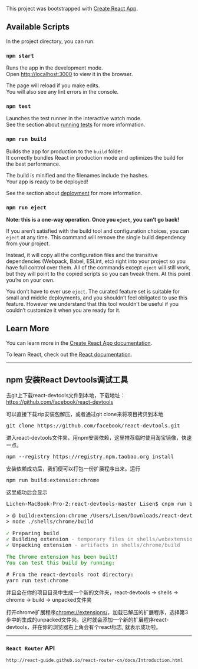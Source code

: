 This project was bootstrapped with [Create React App](https://github.com/facebook/create-react-app).

## Available Scripts

In the project directory, you can run:

### `npm start`

Runs the app in the development mode.<br>
Open [http://localhost:3000](http://localhost:3000) to view it in the browser.

The page will reload if you make edits.<br>
You will also see any lint errors in the console.

### `npm test`

Launches the test runner in the interactive watch mode.<br>
See the section about [running tests](https://facebook.github.io/create-react-app/docs/running-tests) for more information.

### `npm run build`

Builds the app for production to the `build` folder.<br>
It correctly bundles React in production mode and optimizes the build for the best performance.

The build is minified and the filenames include the hashes.<br>
Your app is ready to be deployed!

See the section about [deployment](https://facebook.github.io/create-react-app/docs/deployment) for more information.

### `npm run eject`

**Note: this is a one-way operation. Once you `eject`, you can’t go back!**

If you aren’t satisfied with the build tool and configuration choices, you can `eject` at any time. This command will remove the single build dependency from your project.

Instead, it will copy all the configuration files and the transitive dependencies (Webpack, Babel, ESLint, etc) right into your project so you have full control over them. All of the commands except `eject` will still work, but they will point to the copied scripts so you can tweak them. At this point you’re on your own.

You don’t have to ever use `eject`. The curated feature set is suitable for small and middle deployments, and you shouldn’t feel obligated to use this feature. However we understand that this tool wouldn’t be useful if you couldn’t customize it when you are ready for it.

## Learn More

You can learn more in the [Create React App documentation](https://facebook.github.io/create-react-app/docs/getting-started).

To learn React, check out the [React documentation](https://reactjs.org/).





---

## npm 安装React Devtools调试工具

去git上下载react-devtools文件到本地，下载地址： https://github.com/facebook/react-devtools

可以直接下载zip安装包解压，或者通过git clone来将项目拷贝到本地 
<pre>
git clone https://github.com/facebook/react-devtools.git
</pre>
进入react-devtools文件夹，用npm安装依赖，这里推荐临时使用淘宝镜像，快速一点。 

<pre>
npm --registry https://registry.npm.taobao.org install
</pre>

安装依赖成功后，我们便可以打包一份扩展程序出来。运行 

<pre>
npm run build:extension:chrome
</pre>

这里成功后会显示 

<pre>
Lichen-MacBook-Pro-2:react-devtools-master Lisen$ cnpm run build:extension:chrome

> @ build:extension:chrome /Users/Lisen/Downloads/react-devtools-master
> node ./shells/chrome/build

<font color=Green>✓</font> Preparing build 
<font color=Green>✓</font> Building extension <font color=Grey>- temporary files in shells/webextension/build/chrome</font>
<font color=Green>✓</font> Unpacking extension <font color=Grey>- artifacts in shells/chrome/build</font>

<font color=Green>The Chrome extension has been built!</font> 
<font color=Green>You can test this build by running:</font> 

# From the react-devtools root directory:
yarn run test:chrome
</pre>

并且会在你的项目目录中生成一个新的文件夹，react-devtools -> shells -> chrome -> build -> unpacked文件夹

打开chrome扩展程序<a href='chrome://extensions/'>chrome://extensions/</a>，加载已解压的扩展程序，选择第3步中的生成的unpacked文件夹。这时就会添加一个新的扩展程序react-devtools，并在你的浏览器右上角会有个react标志, 就表示成功啦。


---

### `React Router` API
`http://react-guide.github.io/react-router-cn/docs/Introduction.html`